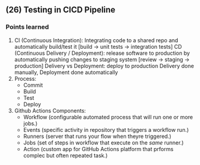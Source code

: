 ## (26) Testing in CICD Pipeline

### Points learned
1. CI (Continuous Integration): Integrating code to a shared repo and automatically build/test it [build -> unit tests -> integration tests]
   CD (Continuous Delivery / Deployment): release software to production by automatically pushing changes to staging system [review -> staging -> production]
	Delivery vs Deployment: deploy to production
		Delivery done manually, Deployment done automatically
2. Process:
	* Commit
	* Build
	* Test
	* Deploy 
3. Github Actions Components:
	* Workflow (configurable automated process that will run one or more jobs.)
	* Events (specific activity in repository that triggers a workflow run.)
	* Runners (server that runs your flow when theyre triggered.)
	* Jobs (set of steps in workflow that execute on the *same* runner.)
	* Action (custom app for GitHub Actions platform that prforms complec but often repeated task.)